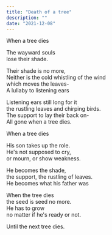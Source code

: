 ```yaml
---
title: "Death of a tree"
description: ""
date: "2021-12-08"
---
```

When a tree dies    

The wayward souls    
lose their shade.    

Their shade is no more,    
Neither is the cold whistling of the wind    
which moves the leaves-        
A lullaby to listening ears    

Listening ears still long for it    
the rustling leaves and chirping birds.      
The support to lay their back on-         
All gone when a tree dies.    

When a tree dies    

His son takes up the role.    
He's not supposed to cry,     
or mourn, or show weakness.     

He becomes the shade,     
the support, the rustling of leaves.           
He becomes what his father was         

When the tree dies      
the seed is seed no more.           
He has to grow      
no matter if he's ready or not.     

Until the next tree dies.      
